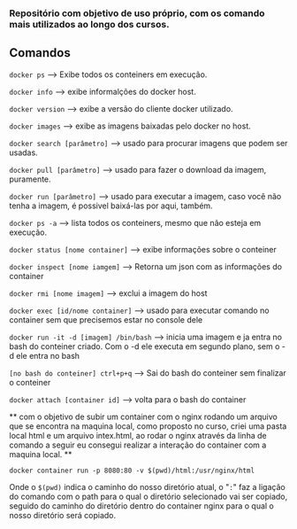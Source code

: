 ### Repositório com objetivo de uso próprio, com os comando mais utilizados ao longo dos cursos.

## Comandos

`docker ps` 				--> Exibe todos os conteiners em execução.

`docker info` 				--> exibe informalções do docker host.

`docker version` 				--> exibe a versão do cliente docker utilizado.

`docker images` 				--> exibe as imagens baixadas pelo docker no host.

`docker search [parâmetro]`		--> usado para procurar imagens que podem ser usadas.

`docker pull [parâmetro]`			--> usado para fazer o download da imagem, puramente. 

`docker run [parâmetro]`			--> usado para executar a imagem, caso você não tenha a imagem, é possivel baixá-las por aqui, também.

`docker ps -a`				--> lista todos os conteiners, mesmo que não esteja em execução.

`docker status [nome container]`		--> exibe informações sobre o conteiner

`docker inspect [nome iamgem]`		--> Retorna um json com as informações do container

`docker rmi [nome imagem]`		--> exclui a imagem do host

`docker exec [id/nome container]`		--> usado para executar comando no container sem que precisemos estar no console dele

`docker run -it -d [imagem] /bin/bash`	--> inicia uma imagem e ja entra no bash do conteiner criado. Com o -d ele executa em segundo plano, sem o -d ele entra no bash

`[no bash do conteiner] ctrl+p+q`		--> Sai do bash do conteiner sem finalizar o conteiner

`docker attach [container id]`		--> volta para o bash do container


** com o objetivo de subir um container com o nginx rodando um arquivo que se encontra na maquina local, como proposto no curso, criei uma pasta local html e um arquivo intex.html, ao rodar o nginx através da linha de comando a seguir eu consegui realizar a interação do container com a maquina local. **

```
docker container run -p 8080:80 -v $(pwd)/html:/usr/nginx/html
```

Onde o `$(pwd)` indica o caminho do nosso diretório atual, o "`:`" faz a ligação do comando com o path para o qual o diretório selecionado vai ser copiado, seguido do caminho do diretório dentro do container nginx para o qual o nosso diretório será copiado.

